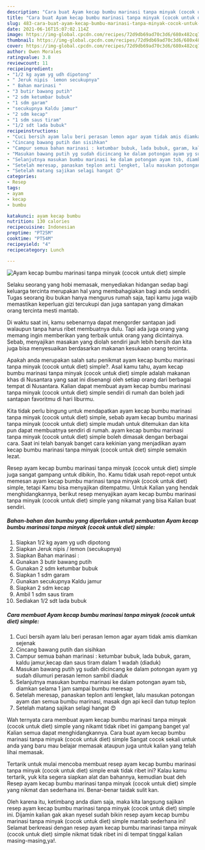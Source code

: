 ```yaml
---
description: "Cara buat Ayam kecap bumbu marinasi tanpa minyak (cocok untuk diet) simple yang nikmat Untuk Jualan"
title: "Cara buat Ayam kecap bumbu marinasi tanpa minyak (cocok untuk diet) simple yang nikmat Untuk Jualan"
slug: 483-cara-buat-ayam-kecap-bumbu-marinasi-tanpa-minyak-cocok-untuk-diet-simple-yang-nikmat-untuk-jualan
date: 2021-06-16T15:07:02.114Z
image: https://img-global.cpcdn.com/recipes/72d9db69ad70c3d6/680x482cq70/ayam-kecap-bumbu-marinasi-tanpa-minyak-cocok-untuk-diet-simple-foto-resep-utama.jpg
thumbnail: https://img-global.cpcdn.com/recipes/72d9db69ad70c3d6/680x482cq70/ayam-kecap-bumbu-marinasi-tanpa-minyak-cocok-untuk-diet-simple-foto-resep-utama.jpg
cover: https://img-global.cpcdn.com/recipes/72d9db69ad70c3d6/680x482cq70/ayam-kecap-bumbu-marinasi-tanpa-minyak-cocok-untuk-diet-simple-foto-resep-utama.jpg
author: Owen Morales
ratingvalue: 3.8
reviewcount: 11
recipeingredient:
- "1/2 kg ayam yg udh dipotong"
- " Jeruk nipis  lemon secukupnya"
- " Bahan marinasi "
- "3 butir bawang putih"
- "2 sdm ketumbar bubuk"
- "1 sdm garam"
- "secukupnya Kaldu jamur"
- "2 sdm kecap"
- "1 sdm saus tiram"
- "1/2 sdt lada bubuk"
recipeinstructions:
- "Cuci bersih ayam lalu beri perasan lemon agar ayam tidak amis diamkan sejenak"
- "Cincang bawang putih dan sisihkan"
- "Campur semua bahan marinasi : ketumbar bubuk, lada bubuk, garam, kaldu jamur,kecap dan saus tiram dalam 1 wadah (diaduk)"
- "Masukan bawang putih yg sudah dicincang ke dalam potongan ayam yg sudah dilumuri perasan lemon sambil diaduk"
- "Selanjutnya masukan bumbu marinasi ke dalam potongan ayam tsb, diamkan selama 1 jam sampai bumbu meresap"
- "Setelah meresap, panaskan teplon anti lengket, lalu masukan potongan ayam dan semua bumbu marinasi, masak dgn api kecil dan tutup teplon"
- "Setelah matang sajikan selagi hangat 😍"
categories:
- Resep
tags:
- ayam
- kecap
- bumbu

katakunci: ayam kecap bumbu 
nutrition: 130 calories
recipecuisine: Indonesian
preptime: "PT25M"
cooktime: "PT54M"
recipeyield: "4"
recipecategory: Lunch

---
```



![Ayam kecap bumbu marinasi tanpa minyak (cocok untuk diet) simple](https://img-global.cpcdn.com/recipes/72d9db69ad70c3d6/680x482cq70/ayam-kecap-bumbu-marinasi-tanpa-minyak-cocok-untuk-diet-simple-foto-resep-utama.jpg)

Selaku seorang yang hobi memasak, menyediakan hidangan sedap bagi keluarga tercinta merupakan hal yang membahagiakan bagi anda sendiri. Tugas seorang ibu bukan hanya mengurus rumah saja, tapi kamu juga wajib memastikan keperluan gizi tercukupi dan juga santapan yang dimakan orang tercinta mesti mantab.

Di waktu  saat ini, kamu sebenarnya dapat mengorder santapan jadi walaupun tanpa harus ribet membuatnya dulu. Tapi ada juga orang yang memang ingin memberikan yang terbaik untuk orang yang dicintainya. Sebab, menyajikan masakan yang diolah sendiri jauh lebih bersih dan kita juga bisa menyesuaikan berdasarkan makanan kesukaan orang tercinta. 



Apakah anda merupakan salah satu penikmat ayam kecap bumbu marinasi tanpa minyak (cocok untuk diet) simple?. Asal kamu tahu, ayam kecap bumbu marinasi tanpa minyak (cocok untuk diet) simple adalah makanan khas di Nusantara yang saat ini disenangi oleh setiap orang dari berbagai tempat di Nusantara. Kalian dapat membuat ayam kecap bumbu marinasi tanpa minyak (cocok untuk diet) simple sendiri di rumah dan boleh jadi santapan favoritmu di hari liburmu.

Kita tidak perlu bingung untuk mendapatkan ayam kecap bumbu marinasi tanpa minyak (cocok untuk diet) simple, sebab ayam kecap bumbu marinasi tanpa minyak (cocok untuk diet) simple mudah untuk ditemukan dan kita pun dapat membuatnya sendiri di rumah. ayam kecap bumbu marinasi tanpa minyak (cocok untuk diet) simple boleh dimasak dengan berbagai cara. Saat ini telah banyak banget cara kekinian yang menjadikan ayam kecap bumbu marinasi tanpa minyak (cocok untuk diet) simple semakin lezat.

Resep ayam kecap bumbu marinasi tanpa minyak (cocok untuk diet) simple juga sangat gampang untuk dibikin, lho. Kamu tidak usah repot-repot untuk memesan ayam kecap bumbu marinasi tanpa minyak (cocok untuk diet) simple, tetapi Kamu bisa menyajikan ditempatmu. Untuk Kalian yang hendak menghidangkannya, berikut resep menyajikan ayam kecap bumbu marinasi tanpa minyak (cocok untuk diet) simple yang nikamat yang bisa Kalian buat sendiri.

<!--inarticleads1-->

##### Bahan-bahan dan bumbu yang diperlukan untuk pembuatan Ayam kecap bumbu marinasi tanpa minyak (cocok untuk diet) simple:

1. Siapkan 1/2 kg ayam yg udh dipotong
1. Siapkan  Jeruk nipis / lemon (secukupnya)
1. Siapkan  Bahan marinasi :
1. Gunakan 3 butir bawang putih
1. Gunakan 2 sdm ketumbar bubuk
1. Siapkan 1 sdm garam
1. Gunakan secukupnya Kaldu jamur
1. Siapkan 2 sdm kecap
1. Ambil 1 sdm saus tiram
1. Sediakan 1/2 sdt lada bubuk




<!--inarticleads2-->

##### Cara membuat Ayam kecap bumbu marinasi tanpa minyak (cocok untuk diet) simple:

1. Cuci bersih ayam lalu beri perasan lemon agar ayam tidak amis diamkan sejenak
1. Cincang bawang putih dan sisihkan
1. Campur semua bahan marinasi : ketumbar bubuk, lada bubuk, garam, kaldu jamur,kecap dan saus tiram dalam 1 wadah (diaduk)
1. Masukan bawang putih yg sudah dicincang ke dalam potongan ayam yg sudah dilumuri perasan lemon sambil diaduk
1. Selanjutnya masukan bumbu marinasi ke dalam potongan ayam tsb, diamkan selama 1 jam sampai bumbu meresap
1. Setelah meresap, panaskan teplon anti lengket, lalu masukan potongan ayam dan semua bumbu marinasi, masak dgn api kecil dan tutup teplon
1. Setelah matang sajikan selagi hangat 😍




Wah ternyata cara membuat ayam kecap bumbu marinasi tanpa minyak (cocok untuk diet) simple yang nikamt tidak ribet ini gampang banget ya! Kalian semua dapat menghidangkannya. Cara buat ayam kecap bumbu marinasi tanpa minyak (cocok untuk diet) simple Sangat cocok sekali untuk anda yang baru mau belajar memasak ataupun juga untuk kalian yang telah lihai memasak.

Tertarik untuk mulai mencoba membuat resep ayam kecap bumbu marinasi tanpa minyak (cocok untuk diet) simple enak tidak ribet ini? Kalau kamu tertarik, yuk kita segera siapkan alat dan bahannya, kemudian buat deh Resep ayam kecap bumbu marinasi tanpa minyak (cocok untuk diet) simple yang nikmat dan sederhana ini. Benar-benar taidak sulit kan. 

Oleh karena itu, ketimbang anda diam saja, maka kita langsung sajikan resep ayam kecap bumbu marinasi tanpa minyak (cocok untuk diet) simple ini. Dijamin kalian gak akan nyesel sudah bikin resep ayam kecap bumbu marinasi tanpa minyak (cocok untuk diet) simple mantab sederhana ini! Selamat berkreasi dengan resep ayam kecap bumbu marinasi tanpa minyak (cocok untuk diet) simple nikmat tidak ribet ini di tempat tinggal kalian masing-masing,ya!.

